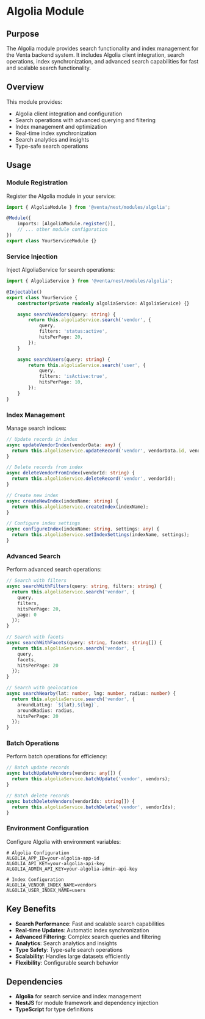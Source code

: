 # Algolia Module

## Purpose

The Algolia module provides search functionality and index management for the Venta backend system. It includes Algolia client integration, search operations, index synchronization, and advanced search capabilities for fast and scalable search functionality.

## Overview

This module provides:

- Algolia client integration and configuration
- Search operations with advanced querying and filtering
- Index management and optimization
- Real-time index synchronization
- Search analytics and insights
- Type-safe search operations

## Usage

### Module Registration

Register the Algolia module in your service:

```typescript
import { AlgoliaModule } from '@venta/nest/modules/algolia';

@Module({
	imports: [AlgoliaModule.register()],
	// ... other module configuration
})
export class YourServiceModule {}
```

### Service Injection

Inject AlgoliaService for search operations:

```typescript
import { AlgoliaService } from '@venta/nest/modules/algolia';

@Injectable()
export class YourService {
	constructor(private readonly algoliaService: AlgoliaService) {}

	async searchVendors(query: string) {
		return this.algoliaService.search('vendor', {
			query,
			filters: 'status:active',
			hitsPerPage: 20,
		});
	}

	async searchUsers(query: string) {
		return this.algoliaService.search('user', {
			query,
			filters: 'isActive:true',
			hitsPerPage: 10,
		});
	}
}
```

### Index Management

Manage search indices:

```typescript
// Update records in index
async updateVendorIndex(vendorData: any) {
  return this.algoliaService.updateRecord('vendor', vendorData.id, vendorData);
}

// Delete records from index
async deleteVendorFromIndex(vendorId: string) {
  return this.algoliaService.deleteRecord('vendor', vendorId);
}

// Create new index
async createNewIndex(indexName: string) {
  return this.algoliaService.createIndex(indexName);
}

// Configure index settings
async configureIndex(indexName: string, settings: any) {
  return this.algoliaService.setIndexSettings(indexName, settings);
}
```

### Advanced Search

Perform advanced search operations:

```typescript
// Search with filters
async searchWithFilters(query: string, filters: string) {
  return this.algoliaService.search('vendor', {
    query,
    filters,
    hitsPerPage: 20,
    page: 0
  });
}

// Search with facets
async searchWithFacets(query: string, facets: string[]) {
  return this.algoliaService.search('vendor', {
    query,
    facets,
    hitsPerPage: 20
  });
}

// Search with geolocation
async searchNearby(lat: number, lng: number, radius: number) {
  return this.algoliaService.search('vendor', {
    aroundLatLng: `${lat},${lng}`,
    aroundRadius: radius,
    hitsPerPage: 20
  });
}
```

### Batch Operations

Perform batch operations for efficiency:

```typescript
// Batch update records
async batchUpdateVendors(vendors: any[]) {
  return this.algoliaService.batchUpdate('vendor', vendors);
}

// Batch delete records
async batchDeleteVendors(vendorIds: string[]) {
  return this.algoliaService.batchDelete('vendor', vendorIds);
}
```

### Environment Configuration

Configure Algolia with environment variables:

```env
# Algolia Configuration
ALGOLIA_APP_ID=your-algolia-app-id
ALGOLIA_API_KEY=your-algolia-api-key
ALGOLIA_ADMIN_API_KEY=your-algolia-admin-api-key

# Index Configuration
ALGOLIA_VENDOR_INDEX_NAME=vendors
ALGOLIA_USER_INDEX_NAME=users
```

## Key Benefits

- **Search Performance**: Fast and scalable search capabilities
- **Real-time Updates**: Automatic index synchronization
- **Advanced Filtering**: Complex search queries and filtering
- **Analytics**: Search analytics and insights
- **Type Safety**: Type-safe search operations
- **Scalability**: Handles large datasets efficiently
- **Flexibility**: Configurable search behavior

## Dependencies

- **Algolia** for search service and index management
- **NestJS** for module framework and dependency injection
- **TypeScript** for type definitions
